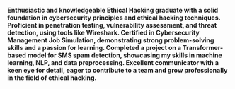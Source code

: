 **Enthusiastic and knowledgeable Ethical Hacking graduate with a solid foundation in cybersecurity principles and ethical hacking techniques. Proficient in penetration testing, vulnerability assessment, and threat detection, using tools like Wireshark. Certified in Cybersecurity Management Job Simulation, demonstrating strong problem-solving skills and a passion for learning. Completed a project on a Transformer-based model for SMS spam detection, showcasing my skills in machine learning, NLP, and data preprocessing. Excellent communicator with a keen eye for detail, eager to contribute to a team and grow professionally in the field of ethical hacking.**
